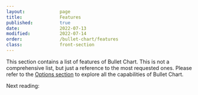 ```yaml
---
layout:             page
title:              Features
published:          true
date:               2022-07-13
modified:           2022-07-14
order:              /bullet-chart/features
class:              front-section
---
```

  
This section contains a list of features of Bullet Chart. This is not a comprehensive list, but just a reference to the most requested ones. Please refer to the [Options section](../options/index.md) to explore all the capabilities of Bullet Chart.

Next reading:

